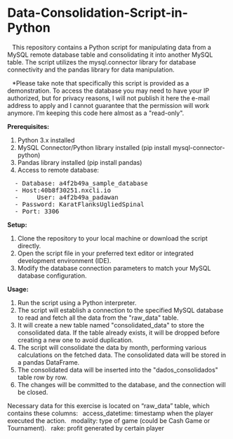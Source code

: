 # Data-Consolidation-Script-in-Python
 &ensp; This repository contains a Python script for manipulating data from a MySQL remote database table and consolidating it into another MySQL table. The script utilizes the mysql.connector library for database connectivity and the pandas library for data manipulation.  
 
 &ensp; *Please take note that specifically this script is provided as a demonstration. To access the database you may need to have your IP authorized, but for privacy reasons, I will not publish it here the e-mail address to apply and I cannot guarantee that the permission will work anymore. I’m keeping this code here almost as a "read-only".  

<b> Prerequisites:</b>  
 1.	Python 3.x installed
 2.	MySQL Connector/Python library installed (pip install mysql-connector-python)
 3.	Pandas library installed (pip install pandas)
 4.	Access to remote database:  
<pre>
  -	Database: a4f2b49a_sample_database  
  -	Host:40b8f30251.nxcli.io  
  -     User: a4f2b49a_padawan  
  -	Password: KaratFlanksUgliedSpinal  
  -	Port: 3306  
</pre>
 
<b>Setup:</b>  
1.	Clone the repository to your local machine or download the script directly.  
2.	Open the script file in your preferred text editor or integrated development environment (IDE).  
3.	Modify the database connection parameters to match your MySQL database configuration.  

<b>Usage:</b>  
1.	Run the script using a Python interpreter.
2.	The script will establish a connection to the specified MySQL database to read and fetch all the data from the "raw_data" table.
3.	It will create a new table named "consolidated_data" to store the consolidated data. If the table already exists, it will be dropped before creating a new one to avoid duplication.
4.	The script will consolidate the data by month, performing various calculations on the fetched data. The consolidated data will be stored in a pandas DataFrame.
5.	The consolidated data will be inserted into the "dados_consolidados" table row by row.
6.	The changes will be committed to the database, and the connection will be closed.

Necessary data for this exercise is located on “raw_data” table, which contains these columns: 
&ensp;access_datetime: timestamp when the player executed the action.
&ensp;modality: type of game (could be Cash Game or Tournament).
&ensp;rake: profit generated by certain player
